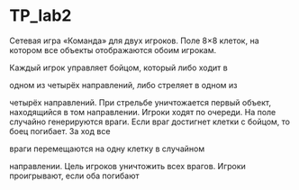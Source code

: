 # TP_lab2
Сетевая игра «Команда» для двух игроков. Поле 8×8 клеток, 
на  котором  все  объекты  отображаются  обоим  игрокам. 

Каждый  игрок  управляет  бойцом,  который  либо  ходит  в 

одном  из  четырёх  направлений,  либо  стреляет  в  одном  из 

четырёх  направлений.  При  стрельбе  уничтожается  первый 
объект, находящийся в том направлении. Игроки ходят по 
очереди. На поле случайно генерируются враги. Если враг 
достигнет  клетки  с  бойцом,  то  боец  погибает.  За  ход  все  

враги  перемещаются  на  одну  клетку  в  случайном 

направлении. Цель игроков уничтожить всех врагов. Игроки 
проигрывают, если оба погибают

